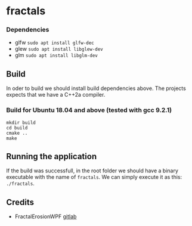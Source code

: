 # fractals

### Dependencies

* glfw `sudo apt install glfw-dec`
* glew `sudo apt install libglew-dev`
* glm `sudo apt install libglm-dev`

## Build

In oder to build we should install build dependencies above. The projects expects that we have a C++2a compiler.

### Build for Ubuntu 18.04 and above (tested with gcc 9.2.1)
```
mkdir build
cd build
cmake ..
make
```

## Running the application

If the build was successfull, in the root folder we should have a binary executable with the name of `fractals`. We can simply execute it as this: `./fractals`.

## Credits
* FractalErosionWPF [gitlab](https://gitlab.com/BCBlanka/FractalErosionWPF/tree/master/FractaliWPF/FractaliWPF)
